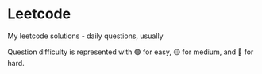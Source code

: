 # Leetcode

My leetcode solutions - daily questions, usually

Question difficulty is represented with 🟢 for easy, 🟡 for medium, and 🔴 for hard.

